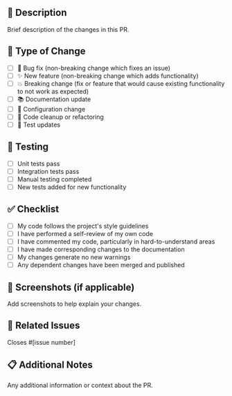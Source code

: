 ## 📝 Description

Brief description of the changes in this PR.

## 🎯 Type of Change

- [ ] 🐛 Bug fix (non-breaking change which fixes an issue)
- [ ] ✨ New feature (non-breaking change which adds functionality)
- [ ] 💥 Breaking change (fix or feature that would cause existing functionality to not work as
      expected)
- [ ] 📚 Documentation update
- [ ] 🔧 Configuration change
- [ ] 🧹 Code cleanup or refactoring
- [ ] 🧪 Test updates

## 🧪 Testing

- [ ] Unit tests pass
- [ ] Integration tests pass
- [ ] Manual testing completed
- [ ] New tests added for new functionality

## ✅ Checklist

- [ ] My code follows the project's style guidelines
- [ ] I have performed a self-review of my own code
- [ ] I have commented my code, particularly in hard-to-understand areas
- [ ] I have made corresponding changes to the documentation
- [ ] My changes generate no new warnings
- [ ] Any dependent changes have been merged and published

## 📸 Screenshots (if applicable)

Add screenshots to help explain your changes.

## 🔗 Related Issues

Closes #[issue number]

## 📋 Additional Notes

Any additional information or context about the PR.

